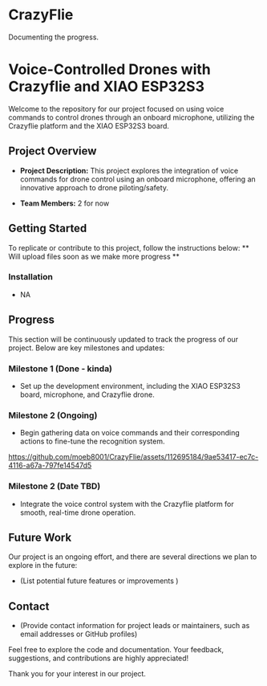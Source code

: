 # CrazyFlie
Documenting the progress.

# Voice-Controlled Drones with Crazyflie and XIAO ESP32S3

Welcome to the repository for our project focused on using voice commands to control drones through an onboard microphone, utilizing the Crazyflie platform and the XIAO ESP32S3 board.

## Project Overview

- **Project Description:** This project explores the integration of voice commands for drone control using an onboard microphone, offering an innovative approach to drone piloting/safety.

- **Team Members:** 2 for now

## Getting Started

To replicate or contribute to this project, follow the instructions below:
 ** Will upload files soon as we make more progress **



### Installation

- NA


## Progress

This section will be continuously updated to track the progress of our project. Below are key milestones and updates:

### Milestone 1 (Done - kinda)

- Set up the development environment, including the XIAO ESP32S3 board, microphone, and Crazyflie drone.

 

### Milestone 2 (Ongoing)

- Begin gathering data on voice commands and their corresponding actions to fine-tune the recognition system.


https://github.com/moeb8001/CrazyFlie/assets/112695184/9ae53417-ec7c-4116-a67a-797fe14547d5


### Milestone 2 (Date TBD)

- Integrate the voice control system with the Crazyflie platform for smooth, real-time drone operation.

## Future Work

Our project is an ongoing effort, and there are several directions we plan to explore in the future:

- (List potential future features or improvements )


## Contact

- (Provide contact information for project leads or maintainers, such as email addresses or GitHub profiles)

Feel free to explore the code and documentation. Your feedback, suggestions, and contributions are highly appreciated!

Thank you for your interest in our project.
